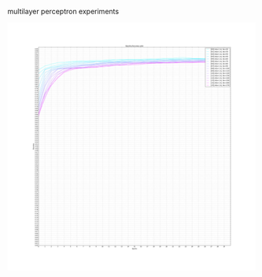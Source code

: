 multilayer perceptron experiments

![alt tag](https://raw.githubusercontent.com/dmitryduka/nn/master/results.png)
